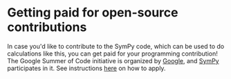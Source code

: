 # Getting paid for open-source contributions

In case you'd like to contribute to the SymPy code, which can be used to do calculations like this, you can get paid for your programming contribution! The Google Summer of Code initiative is organized by [Google](https://summerofcode.withgoogle.com/), and [SymPy](https://summerofcode.withgoogle.com/programs/2025/organizations/sympy) participates in it. See instructions [here](https://github.com/sympy/sympy/wiki/GSoC-Student-Instructions) on how to apply.
